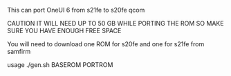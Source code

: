 This can port OneUI 6 from s21fe to s20fe qcom

CAUTION IT WILL NEED UP TO 50 GB WHILE PORTING THE ROM SO MAKE SURE YOU HAVE ENOUGH FREE SPACE


You will need to download one ROM for s20fe and one for s21fe from samfirm

usage ./gen.sh BASEROM PORTROM